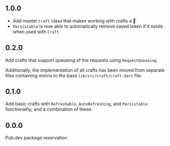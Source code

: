 ## 1.0.0

- Add master `Craft` class that makes working with crafts a 🍰.
- `Persistable` is now able to automatically retrieve saved token if it exists when used with `Craft`.

## 0.2.0

Add crafts that support queueing of the requests using `RequestQueueing`.

Additionally, the implementation of all crafts has been moved from separate files containing mixins
to the base `lib/src/craft/craft.dart` file.

## 0.1.0

Add basic crafts with `Refreshable`, `AutoRefreshing`, and `Persistable` functionality, and
a combination of these.

## 0.0.0

Pub.dev package reservation
